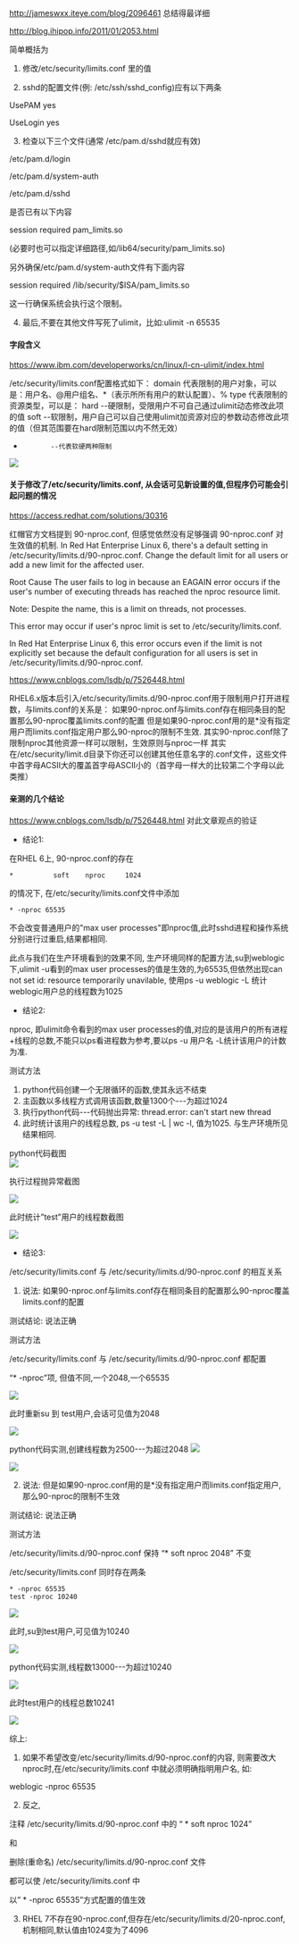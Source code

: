 http://jameswxx.iteye.com/blog/2096461  总结得最详细

http://blog.ihipop.info/2011/01/2053.html 

简单概括为

1) 修改/etc/security/limits.conf 里的值

2) sshd的配置文件(例: /etc/ssh/sshd_config)应有以下两条

UsePAM yes

UseLogin yes

3) 检查以下三个文件(通常 /etc/pam.d/sshd就应有效)

/etc/pam.d/login

/etc/pam.d/system-auth

/etc/pam.d/sshd

是否已有以下内容

session    required     pam_limits.so

(必要时也可以指定详细路径,如/lib64/security/pam_limits.so)

另外确保/etc/pam.d/system-auth文件有下面内容

session required /lib/security/$ISA/pam_limits.so

这一行确保系统会执行这个限制。

4) 最后,不要在其他文件写死了ulimit，比如:ulimit -n 65535


#### 字段含义
https://www.ibm.com/developerworks/cn/linux/l-cn-ulimit/index.html

/etc/security/limits.conf配置格式如下：
<domain> <type> <item> <value>
domain  代表限制的用户对象，可以是：用户名、@用户组名、*（表示所所有用户的默认配置）、%
type      代表限制的资源类型，可以是：
hard      --硬限制，受限用户不可自己通过ulimit动态修改此项的值
soft       --软限制，用户自己可以自己使用ulimit加资源对应的参数动态修改此项的值（但其范围要在hard限制范围以内不然无效）
-            --代表软硬两种限制
![](https://wx4.sinaimg.cn/large/b6be90b3gy1gj2wlf3jl9j20u00ufn2y.jpg)


#### 关于修改了/etc/security/limits.conf, 从会话可见新设置的值,但程序仍可能会引起问题的情况
https://access.redhat.com/solutions/30316

红帽官方文档提到  90-nproc.conf, 但感觉依然没有足够强调 90-nproc.conf 对生效值的机制.
In Red Hat Enterprise Linux 6, there's a default setting in /etc/security/limits.d/90-nproc.conf. Change the default limit for all users or add a new limit for the affected user.

Root Cause
The user fails to log in because an EAGAIN error occurs if the user's number of executing threads has reached the nproc resource limit.

Note: Despite the name, this is a limit on threads, not processes.

This error may occur if user's nproc limit is set to /etc/security/limits.conf.

In Red Hat Enterprise Linux 6, this error occurs even if the limit is not explicitly set because the default configuration for all users is set in /etc/security/limits.d/90-nproc.conf.


https://www.cnblogs.com/lsdb/p/7526448.html

RHEL6.x版本后引入/etc/security/limits.d/90-nproc.conf用于限制用户打开进程数，与limits.conf的关系是：
如果90-nproc.onf与limits.conf存在相同条目的配置那么90-nproc覆盖limits.conf的配置
但是如果90-nproc.conf用的是*没有指定用户而limits.conf指定用户那么90-nproc的限制不生效.
其实90-nproc.conf除了限制nproc其他资源一样可以限制，生效原则与nproc一样
其实在/etc/security/limit.d目录下你还可以创建其他任意名字的.conf文件，这些文件中首字母ACSII大的覆盖首字母ASCII小的（首字母一样大的比较第二个字母以此类推）


#### 亲测的几个结论
https://www.cnblogs.com/lsdb/p/7526448.html   对此文章观点的验证

- 结论1:

在RHEL 6上, 90-nproc.conf的存在

```
*          soft    nproc     1024
```
的情况下,
在/etc/security/limits.conf文件中添加
```
* -nproc 65535
```
不会改变普通用户的"max user processes"即nproc值,此时sshd进程和操作系统分别进行过重启,结果都相同.

此点与我们在生产环境看到的效果不同, 生产环境同样的配置方法,su到weblogic下,ulimit -u看到的max user processes的值是生效的,为65535,但依然出现can not set id: resource temporarily unavilable,
使用ps -u weblogic -L 统计weblogic用户总的线程数为1025

- 结论2:

nproc, 即ulimit命令看到的max user processes的值,对应的是该用户的所有进程+线程的总数,不能只以ps看进程数为参考,要以ps -u 用户名 -L统计该用户的计数为准.

测试方法

1) python代码创建一个无限循环的函数,使其永远不结束  
2) 主函数以多线程方式调用该函数,数量1300个---为超过1024  
3) 执行python代码---代码抛出异常: thread.error: can't start new thread  
4) 此时统计该用户的线程总数, ps -u test -L | wc -l,  值为1025. 与生产环境所见结果相同.  

python代码截图  
![](https://wx3.sinaimg.cn/large/b6be90b3gy1gj52jn0gjbj20g508gmxv.jpg)

执行过程抛异常截图

![](https://wx4.sinaimg.cn/large/b6be90b3gy1gj52jpvp4sj20le07caan.jpg)

此时统计”test”用户的线程数截图

![](https://wx2.sinaimg.cn/large/b6be90b3gy1gj52js994sj20ec04iwem.jpg)

- 结论3:

/etc/security/limits.conf 与 /etc/security/limits.d/90-nproc.conf 的相互关系

1) 说法: 如果90-nproc.onf与limits.conf存在相同条目的配置那么90-nproc覆盖limits.conf的配置

测试结论: 说法正确

测试方法

/etc/security/limits.conf 与 /etc/security/limits.d/90-nproc.conf 都配置

“* -nproc”项, 但值不同,一个2048,一个65535

![](https://wx3.sinaimg.cn/large/b6be90b3gy1gj52juo05zj20ov09lgmp.jpg)

此时重新su 到 test用户,会话可见值为2048

![](https://wx4.sinaimg.cn/large/b6be90b3gy1gj52jxktv8j20h50frtao.jpg)

python代码实测,创建线程数为2500---为超过2048
![](https://wx2.sinaimg.cn/large/b6be90b3gy1gj52yum6v0j20gr0b2mxs.jpg)

![](https://wx2.sinaimg.cn/large/b6be90b3gy1gj52yxzh4ij20ed0370sq.jpg)

2) 说法: 但是如果90-nproc.conf用的是*没有指定用户而limits.conf指定用户, 那么90-nproc的限制不生效

测试结论: 说法正确

测试方法

/etc/security/limits.d/90-nproc.conf 保持 “*          soft    nproc     2048” 不变

/etc/security/limits.conf 同时存在两条

```
* -nproc 65535
test -nproc 10240
```

![](https://wx4.sinaimg.cn/large/b6be90b3gy1gj52z2shsej20pb0aqwfo.jpg)

此时,su到test用户,可见值为10240

![](https://wx1.sinaimg.cn/large/b6be90b3gy1gj52z5nsxbj20h40ffjtb.jpg)

python代码实测,线程数13000---为超过10240

![](https://wx2.sinaimg.cn/large/b6be90b3gy1gj52z9lcv0j20lw0h3ta3.jpg)

此时test用户的线程总数10241

![](https://wx4.sinaimg.cn/large/b6be90b3gy1gj532ej44wj20e803bt8p.jpg)

综上:

1) 如果不希望改变/etc/security/limits.d/90-nproc.conf的内容, 则需要改大nproc时,在/etc/security/limits.conf 中就必须明确指明用户名, 如:

weblogic -nproc 65535

2) 反之, 

注释 /etc/security/limits.d/90-nproc.conf 中的 “ *          soft    nproc     1024”

和

删除(重命名) /etc/security/limits.d/90-nproc.conf 文件

都可以使 /etc/security/limits.conf 中

以” * -nproc 65535”方式配置的值生效

3) RHEL 7不存在90-nproc.conf,但存在/etc/security/limits.d/20-nproc.conf, 机制相同,默认值由1024变为了4096


